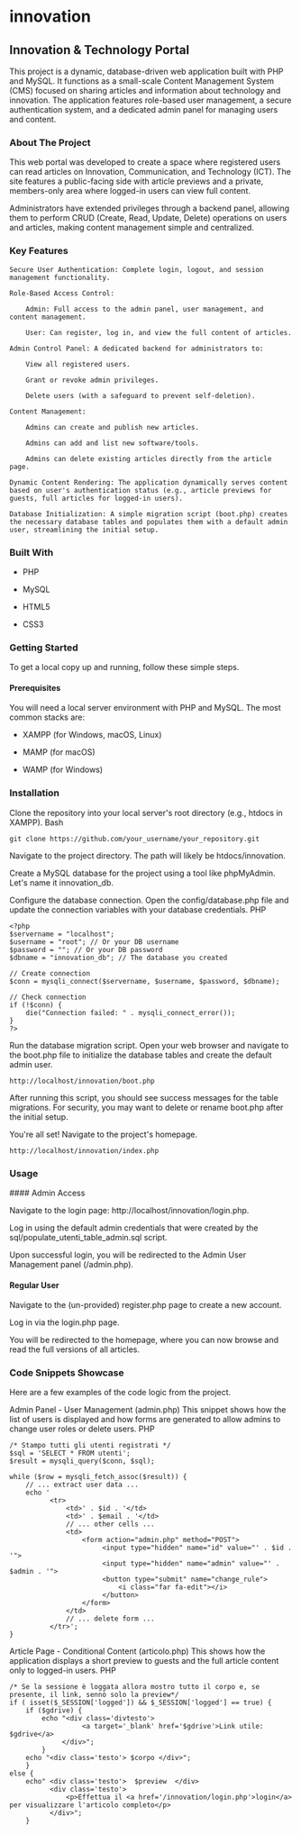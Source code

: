 # innovation

## Innovation & Technology Portal

This project is a dynamic, database-driven web application built with PHP and MySQL. It functions as a small-scale Content Management System (CMS) focused on sharing articles and information about technology and innovation. The application features role-based user management, a secure authentication system, and a dedicated admin panel for managing users and content.

### About The Project

This web portal was developed to create a space where registered users can read articles on Innovation, Communication, and Technology (ICT). The site features a public-facing side with article previews and a private, members-only area where logged-in users can view full content.

Administrators have extended privileges through a backend panel, allowing them to perform CRUD (Create, Read, Update, Delete) operations on users and articles, making content management simple and centralized.

### Key Features

    Secure User Authentication: Complete login, logout, and session management functionality.

    Role-Based Access Control:

        Admin: Full access to the admin panel, user management, and content management.

        User: Can register, log in, and view the full content of articles.

    Admin Control Panel: A dedicated backend for administrators to:

        View all registered users.

        Grant or revoke admin privileges.

        Delete users (with a safeguard to prevent self-deletion).

    Content Management:

        Admins can create and publish new articles.

        Admins can add and list new software/tools.

        Admins can delete existing articles directly from the article page.

    Dynamic Content Rendering: The application dynamically serves content based on user's authentication status (e.g., article previews for guests, full articles for logged-in users).

    Database Initialization: A simple migration script (boot.php) creates the necessary database tables and populates them with a default admin user, streamlining the initial setup.

### Built With

- PHP

- MySQL

- HTML5

- CSS3

### Getting Started

To get a local copy up and running, follow these simple steps.

#### Prerequisites

You will need a local server environment with PHP and MySQL. The most common stacks are:

- XAMPP (for Windows, macOS, Linux)

- MAMP (for macOS)

- WAMP (for Windows)

### Installation

Clone the repository into your local server's root directory (e.g., htdocs in XAMPP).
    Bash

    git clone https://github.com/your_username/your_repository.git

Navigate to the project directory. The path will likely be htdocs/innovation.

Create a MySQL database for the project using a tool like phpMyAdmin. Let's name it innovation_db.

Configure the database connection. Open the config/database.php file and update the connection variables with your database credentials.
PHP

    <?php
    $servername = "localhost";
    $username = "root"; // Or your DB username
    $password = ""; // Or your DB password
    $dbname = "innovation_db"; // The database you created

    // Create connection
    $conn = mysqli_connect($servername, $username, $password, $dbname);

    // Check connection
    if (!$conn) {
        die("Connection failed: " . mysqli_connect_error());
    }
    ?>

Run the database migration script. Open your web browser and navigate to the boot.php file to initialize the database tables and create the default admin user.

    http://localhost/innovation/boot.php

After running this script, you should see success messages for the table migrations. For security, you may want to delete or rename boot.php after the initial setup.

You're all set! Navigate to the project's homepage.

    http://localhost/innovation/index.php

### Usage

#### Admin Access

Navigate to the login page: http://localhost/innovation/login.php.

Log in using the default admin credentials that were created by the sql/populate_utenti_table_admin.sql script.

Upon successful login, you will be redirected to the Admin User Management panel (/admin.php).

#### Regular User

Navigate to the (un-provided) register.php page to create a new account.

Log in via the login.php page.

You will be redirected to the homepage, where you can now browse and read the full versions of all articles.

### Code Snippets Showcase

Here are a few examples of the code logic from the project.

Admin Panel - User Management (admin.php)
This snippet shows how the list of users is displayed and how forms are generated to allow admins to change user roles or delete users.
PHP

    /* Stampo tutti gli utenti registrati */
    $sql = 'SELECT * FROM utenti';
    $result = mysqli_query($conn, $sql);
    
    while ($row = mysqli_fetch_assoc($result)) {
        // ... extract user data ...
        echo '
              <tr>
                  <td>' . $id . '</td>
                  <td>' . $email . '</td>
                  // ... other cells ...
                  <td>
                      <form action="admin.php" method="POST">
                           <input type="hidden" name="id" value="' . $id . '">
                           <input type="hidden" name="admin" value="' . $admin . '">
                           <button type="submit" name="change_rule">
                               <i class="far fa-edit"></i>
                           </button>
                      </form>
                  </td>
                  // ... delete form ...
              </tr>';
    }

Article Page - Conditional Content (articolo.php)
This shows how the application displays a short preview to guests and the full article content only to logged-in users.
PHP

    /* Se la sessione è loggata allora mostro tutto il corpo e, se presente, il link, sennò solo la preview*/
    if ( isset($_SESSION['logged']) && $_SESSION['logged'] == true) {
        if ($gdrive) {
            echo "<div class='divtesto'>
                      <a target='_blank' href='$gdrive'>Link utile: $gdrive</a>
                 </div>";
            }
        echo "<div class='testo'> $corpo </div>";
        }
    else {
        echo" <div class='testo'>  $preview  </div>
              <div class='testo'>
                  <p>Effettua il <a href='/innovation/login.php'>login</a> per visualizzare l'articolo completo</p>
              </div>";
        }
